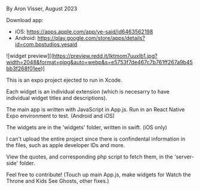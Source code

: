 By Aron Visser, August 2023

Download app:
- iOS: https://apps.apple.com/app/ye-said/id6463562198
- Android: https://play.google.com/store/apps/details?id=com.bpstudios.yesaid

![widget preview][(https://preview.redd.it/lktmom7uuxlb1.jpg?width=2048&format=pjpg&auto=webp&s=e5753f7de467c7b761ff267a9b45bb3f268f01ee)]

This is an expo project ejected to run in Xcode.

Each widget is an individual extension (which is necesarry to have individual widget titles and descriptions).

The main app is written with JavaScript in App.js. Run in an React Native Expo environment to test. (Android and iOS)

The widgets are in the 'widgets' folder, written in swift. (iOS only)

I can't upload the entire project since there is confindental information in the files, such as apple developer IDs and more.

View the quotes, and corresponding php script to fetch them, in the 'server-side' folder.

Feel free to contribute! (Touch up main App.js, make widgets for Watch the Throne and Kids See Ghosts, other fixes.)
